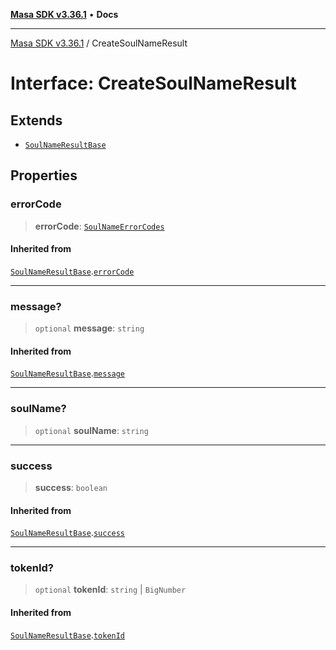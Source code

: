 [**Masa SDK v3.36.1**](../README.md) • **Docs**

***

[Masa SDK v3.36.1](../globals.md) / CreateSoulNameResult

# Interface: CreateSoulNameResult

## Extends

- [`SoulNameResultBase`](SoulNameResultBase.md)

## Properties

### errorCode

> **errorCode**: [`SoulNameErrorCodes`](../enumerations/SoulNameErrorCodes.md)

#### Inherited from

[`SoulNameResultBase`](SoulNameResultBase.md).[`errorCode`](SoulNameResultBase.md#errorcode)

***

### message?

> `optional` **message**: `string`

#### Inherited from

[`SoulNameResultBase`](SoulNameResultBase.md).[`message`](SoulNameResultBase.md#message)

***

### soulName?

> `optional` **soulName**: `string`

***

### success

> **success**: `boolean`

#### Inherited from

[`SoulNameResultBase`](SoulNameResultBase.md).[`success`](SoulNameResultBase.md#success)

***

### tokenId?

> `optional` **tokenId**: `string` \| `BigNumber`

#### Inherited from

[`SoulNameResultBase`](SoulNameResultBase.md).[`tokenId`](SoulNameResultBase.md#tokenid)
